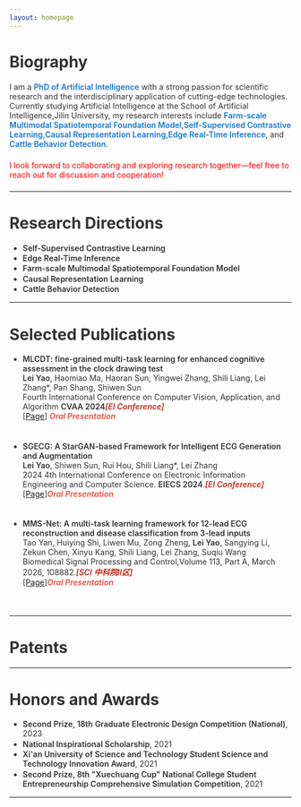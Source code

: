 ```yaml
---
layout: homepage
---
```


# Biography
I am a **<font color='#1677D2'> PhD of Artificial Intelligence</font>** with a strong passion for scientific research and the interdisciplinary application of cutting-edge technologies. Currently studying Artificial Intelligence at the School of Artificial Intelligence,Jilin University, my research interests include **<font color='#1677D2'>Farm-scale Multimodal Spatiotemporal Foundation Model</font>**,**<font color='#1677D2'>Self-Supervised Contrastive Learning</font>**,**<font color='#1677D2'>Causal Representation Learning</font>**,**<font color='#1677D2'>Edge Real-Time Inference</font>**, and **<font color='#1677D2'>Cattle Behavior Detection</font>**.

<font color='red'>I look forward to collaborating and exploring research together—feel free to reach out for discussion and cooperation!</font>

***

# Research Directions
- **Self-Supervised Contrastive Learning**
- **Edge Real-Time Inference**
- **Farm-scale Multimodal Spatiotemporal Foundation Model**
- **Causal Representation Learning**
- **Cattle Behavior Detection**

***


# Selected Publications

- **MLCDT: fine-grained multi-task learning for enhanced cognitive assessment in the clock drawing test**
  <br>
  **Lei Yao**, Haomiao Ma, Haoran Sun, Yingwei Zhang, Shili Liang, Lei Zhang*, Pan Shang, Shiwen Sun
  <br>
   Fourth International Conference on Computer Vision, Application, and Algorithm **CVAA 2024**<strong><i style="color:#bf2818">[EI Conference]</i></strong>
  <br>
  [[Page](https://www.spiedigitallibrary.org/conference-proceedings-of-spie/13486/134860K/MLCDT--fine-grained-multi-task-learning-for-enhanced-cognitive/10.1117/12.3055764.short#:~:text=MLCDT%20integrates%20image%20pre-training%20models%20with%20a%20multi-task,constructs%20a%20final%20diagnostic%20support%20model%20through%20scientifically)] <strong><i style="color:#e74d3c">Oral Presentation</i></strong>
  <div style="height:1em" />
- **SGECG: A StarGAN-based Framework for Intelligent ECG Generation and Augmentation**
  <br>
  **Lei Yao**, Shiwen Sun, Rui Hou, Shili Liang*, Lei Zhang
  <br>
  2024 4th International Conference on Electronic Information Engineering and Computer Science. **EIECS 2024**.<strong><i style="color:#bf2818">[EI Conference]</i></strong>
  <br>
  [[Page](https://ieeexplore.ieee.org/xpl/conhome/10799922/proceeding)]<strong><i style="color:#e74d3c">Oral Presentation</i></strong>
  <div style="height:1em" />
  
- **MMS-Net: A multi-task learning framework for 12-lead ECG reconstruction and disease classification from 3-lead inputs**
  <br>
  Tao Yan, Huiying Shi, Liwen Mu, Zong Zheng, **Lei Yao**, Sangying Li, Zekun Chen, Xinyu Kang, Shili Liang, Lei Zhang, Suqiu Wang
  <br>
  Biomedical Signal Processing and Control,Volume 113, Part A, March 2026, 108882.<strong><i style="color:#bf2818">[SCI 中科院II区]</i></strong>
  <br>
  [[Page](https://doi.org/10.1016/j.bspc.2025.108882)]<strong><i style="color:#e74d3c">Oral Presentation</i></strong>
  <div style="height:1em" />

***

# Patents


***


# Honors and Awards

- **Second Prize, 18th Graduate Electronic Design Competition (National)**, 2023
- **National Inspirational Scholarship**, 2021
- **Xi'an University of Science and Technology Student Science and Technology Innovation Award**, 2021
- **Second Prize, 8th "Xuechuang Cup" National College Student Entrepreneurship Comprehensive Simulation Competition**, 2021


***


<script>
var _hmt = _hmt || [];
(function() {
  var hm = document.createElement("script");
  hm.src = "https://hm.baidu.com/hm.js?e65e40065b1673fb2d43f64d90aed14d";
  var s = document.getElementsByTagName("script")[0]; 
  s.parentNode.insertBefore(hm, s);
})();
</script>

<style type="text/css">
  body{
    color:rgb(51, 51, 51);
  }
  p {
    margin: 0 0 1.5em 0;
  }
  li{
    padding-bottom: 0.1em;
  }
  strong{
    font-weight: 600;
  }
  b{
    font-weight: 600;
    color:rgb(22, 119, 210);
  }
</style>
